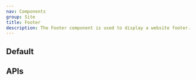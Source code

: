 ```yaml
---
nav: Components
group: Site
title: Footer
description: The Footer component is used to display a website footer.
---
```


## Default

<code src="./demos/index.tsx" nopadding></code>

## APIs

<API></API>
